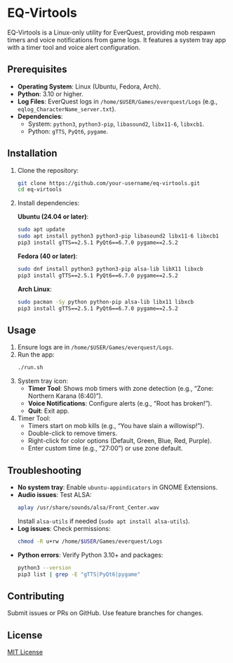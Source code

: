 # EQ-Virtools

EQ-Virtools is a Linux-only utility for EverQuest, providing mob respawn timers and voice notifications from game logs. It features a system tray app with a timer tool and voice alert configuration.

## Prerequisites

- **Operating System**: Linux (Ubuntu, Fedora, Arch).
- **Python**: 3.10 or higher.
- **Log Files**: EverQuest logs in `/home/$USER/Games/everquest/Logs` (e.g., `eqlog_CharacterName_server.txt`).
- **Dependencies**:
  - System: `python3`, `python3-pip`, `libasound2`, `libx11-6`, `libxcb1`.
  - Python: `gTTS`, `PyQt6`, `pygame`.

## Installation

1. Clone the repository:
   ```bash
   git clone https://github.com/your-username/eq-virtools.git
   cd eq-virtools
   ```

2. Install dependencies:

   **Ubuntu (24.04 or later)**:
   ```bash
   sudo apt update
   sudo apt install python3 python3-pip libasound2 libx11-6 libxcb1
   pip3 install gTTS==2.5.1 PyQt6==6.7.0 pygame==2.5.2
   ```

   **Fedora (40 or later)**:
   ```bash
   sudo dnf install python3 python3-pip alsa-lib libX11 libxcb
   pip3 install gTTS==2.5.1 PyQt6==6.7.0 pygame==2.5.2
   ```

   **Arch Linux**:
   ```bash
   sudo pacman -Sy python python-pip alsa-lib libx11 libxcb
   pip3 install gTTS==2.5.1 PyQt6==6.7.0 pygame==2.5.2
   ```

## Usage

1. Ensure logs are in `/home/$USER/Games/everquest/Logs`.
2. Run the app:
   ```bash
   ./run.sh
   ```
3. System tray icon:
   - **Timer Tool**: Shows mob timers with zone detection (e.g., “Zone: Northern Karana (6:40)”).
   - **Voice Notifications**: Configure alerts (e.g., “Root has broken!”).
   - **Quit**: Exit app.
4. Timer Tool:
   - Timers start on mob kills (e.g., “You have slain a willowisp!”).
   - Double-click to remove timers.
   - Right-click for color options (Default, Green, Blue, Red, Purple).
   - Enter custom time (e.g., “27:00”) or use zone default.

## Troubleshooting

- **No system tray**: Enable `ubuntu-appindicators` in GNOME Extensions.
- **Audio issues**: Test ALSA:
  ```bash
  aplay /usr/share/sounds/alsa/Front_Center.wav
  ```
  Install `alsa-utils` if needed (`sudo apt install alsa-utils`).
- **Log issues**: Check permissions:
  ```bash
  chmod -R u+rw /home/$USER/Games/everquest/Logs
  ```
- **Python errors**: Verify Python 3.10+ and packages:
  ```bash
  python3 --version
  pip3 list | grep -E "gTTS|PyQt6|pygame"
  ```

## Contributing

Submit issues or PRs on GitHub. Use feature branches for changes.

## License

[MIT License](LICENSE)